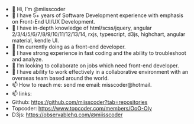 - 👋 Hi, I’m @miisscoder
- 👀 I have 5+ years of Software Development experience with emphasis on Front-End UI/UX Development.
- 👀 I have in-depth knowledge of html/scss/jquery, angular 2/3/4/5/6/7/8/9/10/11/12/13/14, rxjs, typescript, d3js, highchart, angular material, kendle UI.
- 🌱 I’m currently doing as a front-end developer.
- 👀 I have strong experience in fast coding and the ability to troubleshoot and analyze.
- 💞️ I’m looking to collaborate on jobs which need front-end developer.
- 👀 I have ability to work effectively in a collaborative environment with an overseas team based around the world.
- 📫 How to reach me: send me email: misscoder@hotmail.
- 📫 links:  
- Github:   https://github.com/miisscoder?tab=repositories
- Topcoder: https://www.topcoder.com/members/OoO-Oly 
- D3js:     https://observablehq.com/@miisscoder
